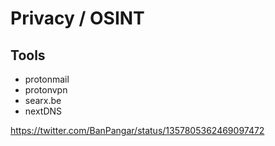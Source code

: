 # Privacy / OSINT

## Tools

- protonmail
- protonvpn
- searx.be
- nextDNS

https://twitter.com/BanPangar/status/1357805362469097472
